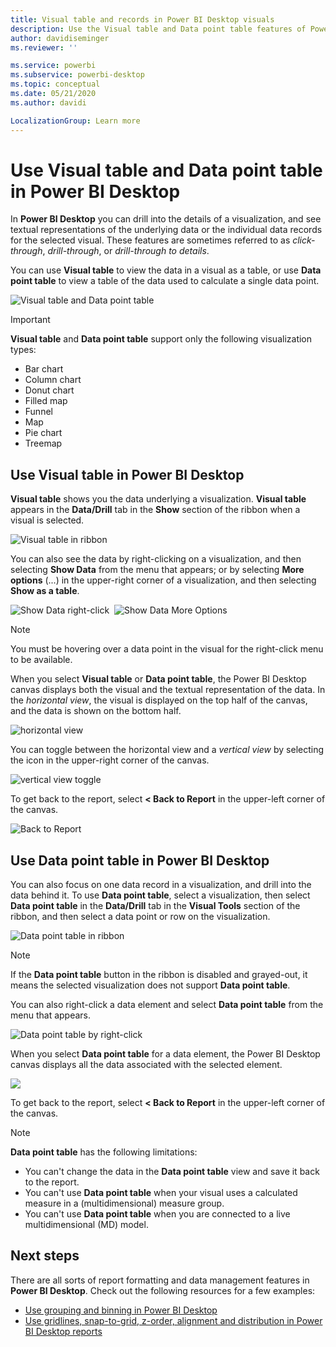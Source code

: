 ```yaml
---
title: Visual table and records in Power BI Desktop visuals
description: Use the Visual table and Data point table features of Power BI Desktop to drill into details
author: davidiseminger
ms.reviewer: ''

ms.service: powerbi
ms.subservice: powerbi-desktop
ms.topic: conceptual
ms.date: 05/21/2020
ms.author: davidi

LocalizationGroup: Learn more
---
```

# Use Visual table and Data point table in Power BI Desktop
In **Power BI Desktop** you can drill into the details of a visualization, and see textual representations of the underlying data or the individual data records for the selected visual. These features are sometimes referred to as *click-through*, *drill-through*, or *drill-through to details*.

You can use **Visual table** to view the data in a visual as a table, or use **Data point table** to view a table of the data used to calculate a single data point. 

![Visual table and Data point table](media/desktop-see-data-see-records/see-data-record.png)

>[!IMPORTANT]
>**Visual table** and **Data point table** support only the following visualization types:
>  - Bar chart
>  - Column chart
>  - Donut chart
>  - Filled map
>  - Funnel
>  - Map
>  - Pie chart
>  - Treemap

## Use Visual table in Power BI Desktop

**Visual table** shows you the data underlying a visualization. **Visual table** appears in the **Data/Drill** tab in the **Show** section of the ribbon when a visual is selected.

![Visual table in ribbon](media/desktop-see-data-see-records/visual-table-01.png)

You can also see the data by right-clicking on a visualization, and then selecting **Show Data** from the menu that appears; or by selecting **More options** (...) in the upper-right corner of a visualization, and then selecting **Show as a table**.

![Show Data right-click](media/desktop-see-data-see-records/visual-table-02.png)&nbsp;&nbsp;![Show Data More Options](media/desktop-see-data-see-records/visual-table-03.png)

> [!NOTE]
> You must be hovering over a data point in the visual for the right-click menu to be available.

When you select **Visual table** or **Data point table**, the Power BI Desktop canvas displays both the visual and the textual representation of the data. In the *horizontal view*, the visual is displayed on the top half of the canvas, and the data is shown on the bottom half. 

![horizontal view](media/desktop-see-data-see-records/visual-table-04.png)

You can toggle between the horizontal view and a *vertical view* by selecting the icon in the upper-right corner of the canvas.

![vertical view toggle](media/desktop-see-data-see-records/visual-table-05.png)

To get back to the report, select **< Back to Report** in the upper-left corner of the canvas.

![Back to Report](media/desktop-see-data-see-records/visual-table-06.png)

## Use Data point table in Power BI Desktop

You can also focus on one data record in a visualization, and drill into the data behind it. To use **Data point table**, select a visualization, then select **Data point table** in the **Data/Drill** tab in the **Visual Tools** section of the ribbon, and then select a data point or row on the visualization. 

![Data point table in ribbon](media/desktop-see-data-see-records/visual-table-07.png)

> [!NOTE]
> If the **Data point table** button in the ribbon is disabled and grayed-out, it means the selected visualization does not support **Data point table**.

You can also right-click a data element and select **Data point table** from the menu that appears.

![Data point table by right-click](media/desktop-see-data-see-records/visual-table-08.png)

When you select **Data point table** for a data element, the Power BI Desktop canvas displays all the data associated with the selected element. 

![](media/desktop-see-data-see-records/visual-table-09.png)

To get back to the report, select **< Back to Report** in the upper-left corner of the canvas.


> [!NOTE]
>**Data point table** has the following limitations:
> - You can't change the data in the **Data point table** view and save it back to the report.
> - You can't use **Data point table** when your visual uses a calculated measure in a (multidimensional) measure group.
> - You can't use **Data point table** when you are connected to a live multidimensional (MD) model.

## Next steps
There are all sorts of report formatting and data management features in **Power BI Desktop**. Check out the following resources for a few examples:

* [Use grouping and binning in Power BI Desktop](desktop-grouping-and-binning.md)
* [Use gridlines, snap-to-grid, z-order, alignment and distribution in Power BI Desktop reports](desktop-gridlines-snap-to-grid.md)

